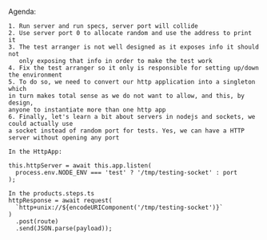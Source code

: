 Agenda:

    1. Run server and run specs, server port will collide
    2. Use server port 0 to allocate random and use the address to print it
    3. The test arranger is not well designed as it exposes info it should not
       only exposing that info in order to make the test work
    4. Fix the test arranger so it only is responsible for setting up/down the environment
    5. To do so, we need to convert our http application into a singleton which
    in turn makes total sense as we do not want to allow, and this, by design, 
    anyone to instantiate more than one http app
    6. Finally, let's learn a bit about servers in nodejs and sockets, we could actually use
    a socket instead of random port for tests. Yes, we can have a HTTP server without opening any port

    In the HttpApp:

    this.httpServer = await this.app.listen(
      process.env.NODE_ENV === 'test' ? '/tmp/testing-socket' : port
    );

    In the products.steps.ts
    httpResponse = await request(
      `http+unix://${encodeURIComponent('/tmp/testing-socket')}`
    )
      .post(route)
      .send(JSON.parse(payload));
